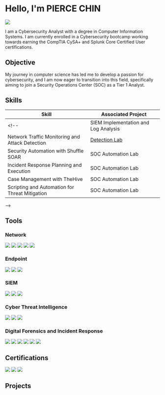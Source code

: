 # Hello, I'm PIERCE CHIN
<a href="https://linkedin.com/in/piercechin"><img src="https://img.shields.io/badge/-LinkedIn-0072b1?&style=for-the-badge&logo=linkedin&logoColor=white" /></a>

I am a Cybersecurity Analyst with a degree in Computer Information Systems. I am currently enrolled in a Cybersecurity bootcamp working towards earning the CompTIA CySA+ and Splunk Core Certified User certifications.

## Objective

My journey in computer science has led me to develop a passion for cybersecurity, and I am now eager to transition into this field, specifically aiming to join a Security Operations Center (SOC) as a Tier 1 Analyst.

## Skills

| Skill                                         | Associated Project         |
|-----------------------------------------------|----------------------------|
<!--| SIEM Implementation and Log Analysis          | <a href="https://google.com">Detection Lab</a>|
| Network Traffic Monitoring and Attack Detection | <a href="https://google.com">Detection Lab</a>|
| Security Automation with Shuffle SOAR         | SOC Automation Lab|
| Incident Response Planning and Execution      | SOC Automation Lab|
| Case Management with TheHive                  | SOC Automation Lab|
| Scripting and Automation for Threat Mitigation | SOC Automation Lab|
-->

## Tools
### Network
<div>
    <img src="https://img.shields.io/badge/-Wireshark-1679A7?&style=for-the-badge&logo=Wireshark&logoColor=white" />
    <img src="https://img.shields.io/badge/-Suricata-EF3B2D?&style=for-the-badge&logo=Suricata&logoColor=white" />
    <img src="https://img.shields.io/badge/-Zeek-3AA3FD?&style=for-the-badge&logo=Zeek&logoColor=white" />
    <img src="https://img.shields.io/badge/-Snort-FBC4C4?&style=for-the-badge&logo=Snort&logoColor=white" />
    <img src="https://img.shields.io/badge/-Brim-2f619c?&style=for-the-badge&logo=Brim&logoColor=white" />
</div>

### Endpoint
<div>
    <img src="https://img.shields.io/badge/-Microsoft_Defender_for_Endpoint-00A4EF?&style=for-the-badge&logo=Microsoft&logoColor=white" />
    <img src="https://img.shields.io/badge/-Wazuh-000000?&style=for-the-badge&logo=Wazuh&logoColor=white" />
    <img src="https://img.shields.io/badge/-osquery-a596ff?&style=for-the-badge&logo=osquery&logoColor=white" />
</div>

### SIEM
<div>
    <img src="https://img.shields.io/badge/-Microsoft_Sentinel-0078D4?&style=for-the-badge&logo=Microsoft&logoColor=white" />
    <img src="https://img.shields.io/badge/-Splunk-000000?&style=for-the-badge&logo=Splunk&logoColor=white" />
    <img src="https://img.shields.io/badge/-Elastic-005571?&style=for-the-badge&logo=Elastic&logoColor=white" />
</div>

### Cyber Threat Intelligence
<div>
    <img src="https://img.shields.io/badge/-YARA-eb0037?&style=for-the-badge&logo=YARA&logoColor=white" />
    <img src="https://img.shields.io/badge/-OpenCTI-0082d1?&style=for-the-badge&logo=opencti&logoColor=white" />   
    <img src="https://img.shields.io/badge/-MISP-cccdce?&style=for-the-badge&logo=MISP&logoColor=white" />
</div>

### Digital Forensics and Incident Response
<div>
    <img src="https://img.shields.io/badge/-Velociraptor-3BC81E?&style=for-the-badge&logo=Velociraptor&logoColor=white" />
    <img src="https://img.shields.io/badge/-Autopsy-d89c28?&style=for-the-badge&logo=Autopsy&logoColor=white" />
    <img src="https://img.shields.io/badge/-Redline-cd1a16?&style=for-the-badge&logo=Redline&logoColor=white" />
    <img src="https://img.shields.io/badge/-KAPE-0000fe?&style=for-the-badge&logo=KAPE&logoColor=white" />
    <img src="https://img.shields.io/badge/-Volatility-223654?&style=for-the-badge&logo=Volatility&logoColor=white" />
    <img src="https://img.shields.io/badge/-TheHive-ecbb0a?&style=for-the-badge&logo=TheHive&logoColor=white" />
</div>

## Certifications
<div>
<img src="https://img.shields.io/badge/-CySA%2B-FF0000?&style=for-the-badge&logo=CompTIA&logoColor=white" />
<img src="https://img.shields.io/badge/-A%2B-FF0000?&style=for-the-badge&logo=CompTIA&logoColor=white" />
<img src="https://img.shields.io/badge/-Splunk%20Core%20Certified%20User-FF5733?&style=for-the-badge&logo=Splunk&logoColor=white" />
</div>

## Projects
<!--
- Detection Lab
- SOC Automation 
- Active Directory
- SOAR EDR
-->
